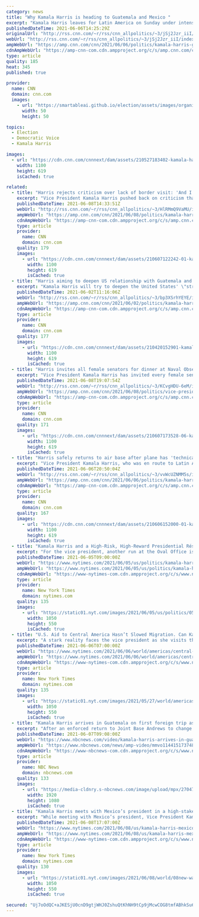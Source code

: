 ```yaml
---
category: news
title: "Why Kamala Harris is heading to Guatemala and Mexico "
excerpt: "Kamala Harris leaves for Latin America on Sunday under intense political pressure to stem the flow of migrants to the US, with lots of people asking what she's doing heading out on her first foreign trip as vice president before releasing a comprehensive strategy.\n    \n"
publishedDateTime: 2021-06-06T14:25:29Z
originalUrl: "http://rss.cnn.com/~r/rss/cnn_allpolitics/~3/jSj2Jzr_iiI/index.html"
webUrl: "http://rss.cnn.com/~r/rss/cnn_allpolitics/~3/jSj2Jzr_iiI/index.html"
ampWebUrl: "https://amp.cnn.com/cnn/2021/06/06/politics/kamala-harris-guatemala-mexico-immigration/index.html"
cdnAmpWebUrl: "https://amp-cnn-com.cdn.ampproject.org/c/s/amp.cnn.com/cnn/2021/06/06/politics/kamala-harris-guatemala-mexico-immigration/index.html"
type: article
quality: 185
heat: 345
published: true

provider:
  name: CNN
  domain: cnn.com
  images:
    - url: "https://smartableai.github.io/election/assets/images/organizations/cnn.com-50x50.jpg"
      width: 50
      height: 50

topics:
  - Election
  - Democratic Voice
  - Kamala Harris

images:
  - url: "https://cdn.cnn.com/cnnnext/dam/assets/210527183402-kamala-harris-triangulo-norte-super-tease.jpg"
    width: 1100
    height: 619
    isCached: true

related:
  - title: "Harris rejects criticism over lack of border visit: 'And I haven't been to Europe'"
    excerpt: "Vice President Kamala Harris pushed back on criticism that she hasn't visited the US-Mexico border in an interview aired on Tuesday by arguing that her travel has been limited during the early days of the Biden administration.\n    \n"
    publishedDateTime: 2021-06-08T14:33:51Z
    webUrl: "http://rss.cnn.com/~r/rss/cnn_allpolitics/~3/HlRMmQ9VaMU/index.html"
    ampWebUrl: "https://amp.cnn.com/cnn/2021/06/08/politics/kamala-harris-border/index.html"
    cdnAmpWebUrl: "https://amp-cnn-com.cdn.ampproject.org/c/s/amp.cnn.com/cnn/2021/06/08/politics/kamala-harris-border/index.html"
    type: article
    provider:
      name: CNN
      domain: cnn.com
    quality: 179
    images:
      - url: "https://cdn.cnn.com/cnnnext/dam/assets/210607122242-01-kamala-harris-guatemala-0607-super-tease.jpg"
        width: 1100
        height: 619
        isCached: true
  - title: "Harris aiming to deepen US relationship with Guatemala and Mexico on first foreign trip"
    excerpt: "Kamala Harris will try to deepen the United States' \"strategic partnership and bilateral relationship\" with Guatemala and Mexico on her first foreign trip as vice president, according to her senior staff members.\n    \n"
    publishedDateTime: 2021-06-02T11:16:06Z
    webUrl: "http://rss.cnn.com/~r/rss/cnn_allpolitics/~3/bp3XSrhYEYE/index.html"
    ampWebUrl: "https://amp.cnn.com/cnn/2021/06/02/politics/kamala-harris-guatemala-mexico-first-foreign-trip/index.html"
    cdnAmpWebUrl: "https://amp-cnn-com.cdn.ampproject.org/c/s/amp.cnn.com/cnn/2021/06/02/politics/kamala-harris-guatemala-mexico-first-foreign-trip/index.html"
    type: article
    provider:
      name: CNN
      domain: cnn.com
    quality: 177
    images:
      - url: "https://cdn.cnn.com/cnnnext/dam/assets/210420152901-kamala-harris-super-tease.jpg"
        width: 1100
        height: 619
        isCached: true
  - title: "Harris invites all female senators for dinner at Naval Observatory amid infrastructure negotiations"
    excerpt: "Vice President Kamala Harris has invited every female senator to the Naval Observatory for dinner next Tuesday, according to a Harris aide and Senate aide, in a show of bipartisanship among a deeply divided Congress.\n    \n"
    publishedDateTime: 2021-06-08T19:07:54Z
    webUrl: "http://rss.cnn.com/~r/rss/cnn_allpolitics/~3/KCvgHDU-6eM/index.html"
    ampWebUrl: "https://amp.cnn.com/cnn/2021/06/08/politics/vice-president-female-senators-dinner/index.html"
    cdnAmpWebUrl: "https://amp-cnn-com.cdn.ampproject.org/c/s/amp.cnn.com/cnn/2021/06/08/politics/vice-president-female-senators-dinner/index.html"
    type: article
    provider:
      name: CNN
      domain: cnn.com
    quality: 171
    images:
      - url: "https://cdn.cnn.com/cnnnext/dam/assets/210607173528-06-kamala-harris-guatemala-mexico-visit-unf-super-tease.jpg"
        width: 1100
        height: 619
        isCached: true
  - title: "Harris safely returns to air base after plane has 'technical issue' while departing for first foreign trip"
    excerpt: "Vice President Kamala Harris, who was en route to Latin America on Sunday, safely returned to Joint Base Andrews after her plane had a \"technical issue,\" according to Harris' chief spokesperson and senior adviser Symone Sanders.\n    \n"
    publishedDateTime: 2021-06-06T20:50:04Z
    webUrl: "http://rss.cnn.com/~r/rss/cnn_allpolitics/~3/vvWcUZNMM5s/index.html"
    ampWebUrl: "https://amp.cnn.com/cnn/2021/06/06/politics/kamala-harris-plane-technical-issue-foreign-trip-guatemala/index.html"
    cdnAmpWebUrl: "https://amp-cnn-com.cdn.ampproject.org/c/s/amp.cnn.com/cnn/2021/06/06/politics/kamala-harris-plane-technical-issue-foreign-trip-guatemala/index.html"
    type: article
    provider:
      name: CNN
      domain: cnn.com
    quality: 167
    images:
      - url: "https://cdn.cnn.com/cnnnext/dam/assets/210606152000-01-kamala-harris-latam-0606-super-tease.jpg"
        width: 1100
        height: 619
        isCached: true
  - title: "Kamala Harris and a High-Risk, High-Reward Presidential Résumé"
    excerpt: "For the vice president, another run at the Oval Office is a near certainty. How her current responsibilities help or hurt that bid is an open question."
    publishedDateTime: 2021-06-05T09:00:00Z
    webUrl: "https://www.nytimes.com/2021/06/05/us/politics/kamala-harris-president-2024.html"
    ampWebUrl: "https://www.nytimes.com/2021/06/05/us/politics/kamala-harris-president-2024.amp.html"
    cdnAmpWebUrl: "https://www-nytimes-com.cdn.ampproject.org/c/s/www.nytimes.com/2021/06/05/us/politics/kamala-harris-president-2024.amp.html"
    type: article
    provider:
      name: New York Times
      domain: nytimes.com
    quality: 135
    images:
      - url: "https://static01.nyt.com/images/2021/06/05/us/politics/05onpolitics-newsletter/05onpolitics-newsletter-facebookJumbo.jpg"
        width: 1050
        height: 550
        isCached: true
  - title: "U.S. Aid to Central America Hasn’t Slowed Migration. Can Kamala Harris?"
    excerpt: "A stark reality faces the vice president as she visits the region: Expanding aid programs have failed to stem migration."
    publishedDateTime: 2021-06-06T07:00:00Z
    webUrl: "https://www.nytimes.com/2021/06/06/world/americas/central-america-migration-kamala-harris.html"
    ampWebUrl: "https://www.nytimes.com/2021/06/06/world/americas/central-america-migration-kamala-harris.amp.html"
    cdnAmpWebUrl: "https://www-nytimes-com.cdn.ampproject.org/c/s/www.nytimes.com/2021/06/06/world/americas/central-america-migration-kamala-harris.amp.html"
    type: article
    provider:
      name: New York Times
      domain: nytimes.com
    quality: 135
    images:
      - url: "https://static01.nyt.com/images/2021/05/27/world/americas/00guatemala-foreign-aid-top/00guatemala-foreign-aid-facebookJumbo.jpg"
        width: 1050
        height: 550
        isCached: true
  - title: "Kamala Harris arrives in Guatemala on first foreign trip as vice president"
    excerpt: "After an enforced return to Joint Base Andrews to change planes, Vice President Kamala Harris finally arrived in Guatemala at the start of her first foreign trip as vice president."
    publishedDateTime: 2021-06-07T09:08:00Z
    webUrl: "https://www.nbcnews.com/video/kamala-harris-arrives-in-guatemala-on-first-foreign-trip-as-vice-president-114415173748"
    ampWebUrl: "https://www.nbcnews.com/news/amp-video/mmvo114415173748"
    cdnAmpWebUrl: "https://www-nbcnews-com.cdn.ampproject.org/c/s/www.nbcnews.com/news/amp-video/mmvo114415173748"
    type: article
    provider:
      name: NBC News
      domain: nbcnews.com
    quality: 133
    images:
      - url: "https://media-cldnry.s-nbcnews.com/image/upload/mpx/2704722219/2021_06/KamAFP_9BJ4PM.jpg"
        width: 1920
        height: 1080
        isCached: true
  - title: "Kamala Harris meets with Mexico’s president in a high-stakes trip to the region."
    excerpt: "While meeting with Mexico’s president, Vice President Kamala Harris will likely discuss a restrictionist policy that the administration has said is necessary to prevent overcrowding in detention facilities."
    publishedDateTime: 2021-06-08T17:07:00Z
    webUrl: "https://www.nytimes.com/2021/06/08/us/kamala-harris-mexico-migration.html"
    ampWebUrl: "https://www.nytimes.com/2021/06/08/us/kamala-harris-mexico-migration.amp.html"
    cdnAmpWebUrl: "https://www-nytimes-com.cdn.ampproject.org/c/s/www.nytimes.com/2021/06/08/us/kamala-harris-mexico-migration.amp.html"
    type: article
    provider:
      name: New York Times
      domain: nytimes.com
    quality: 130
    images:
      - url: "https://static01.nyt.com/images/2021/06/08/world/08new-washington-briefing-harris2/08new-washington-briefing-harris2-facebookJumbo.jpg"
        width: 1050
        height: 550
        isCached: true

secured: "Uj7oOdQC+aJKESjU0cnD9gtjWHJ0ZshuQtKhNH9tCp9jMcwCOG8tmfABhkSu61X65dCye4kiSzT+yZ+UYG2uFJKIGgoh+XSsAyF+iTvNct4cPsiHfBpeycNkJJG/WxOsFL5rs/znkE7I5zctrxmx12pbh/j99f3ucwJaH1Z4sQAr/k1mMdTUJlytxKs8yrzK+xoNfHyp36G0CPunDqzaKrNxqjmoTWItL+wtYFXgfHmBZ6pp7g77Iu25pdfgEvWhzJS7KJp56L434CuLbn1O11QcaDfPfopGWO/g08Bq93yfcYA6/IzsZcTRF99MnHT14VJBuY4PzhTw2HP8j7FprSWYXldML/235ifOxpJZZ2I=;DJVWll3WE5DKUrRszIZJ2w=="
---
```


